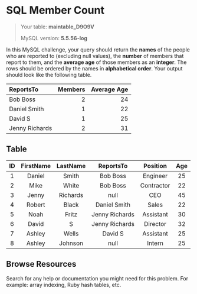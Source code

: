 # SQL Member Count

> Your table: **maintable_D9O9V**
>
> MySQL version: **5.5.56-log**

In this MySQL challenge, your query should return the **names** of the people who are reported to (excluding null values), the **number** of members that report to them, and the **average age** of those members as an **integer**. The rows should be ordered by the names in **alphabetical order**. Your output should look like the following table.

| ReportsTo      | Members | Average Age |
| :--            | --:     | --:         |
| Bob Boss       | 2       | 24          |
| Daniel Smith   | 1       | 22          |
| David S        | 1       | 25          |
| Jenny Richards | 2       | 31          |

## Table

| ID  | FirstName | LastName | ReportsTo      | Position   | Age |
| :-: | :-:       | :-:      | :-:            | :-:        | :-: |
| 1   | Daniel    | Smith    | Bob Boss       | Engineer   | 25  |
| 2   | Mike      | White    | Bob Boss       | Contractor | 22  |
| 3   | Jenny     | Richards | null           | CEO        | 45  |
| 4   | Robert    | Black    | Daniel Smith   | Sales      | 22  |
| 5   | Noah      | Fritz    | Jenny Richards | Assistant  | 30  |
| 6   | David     | S        | Jenny Richards | Director   | 32  |
| 7   | Ashley    | Wells    | David S        | Assistant  | 25  |
| 8   | Ashley    | Johnson  | null           | Intern     | 25  |

## Browse Resources

Search for any help or documentation you might need for this problem. For example: array indexing, Ruby hash tables, etc.
